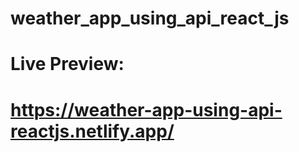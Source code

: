 # weather_app_using_api_react_js
# Live Preview:
# https://weather-app-using-api-reactjs.netlify.app/
